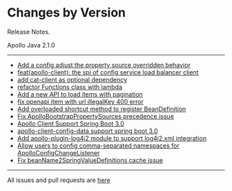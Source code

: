 Changes by Version
==================
Release Notes.

Apollo Java 2.1.0

------------------
* [Add a config adjust the property source overridden behavior](https://github.com/apolloconfig/apollo/pull/4409)
* [feat(apollo-client): the spi of config service load balancer client](https://github.com/apolloconfig/apollo/pull/4394)
* [add cat-client as optional dependency](https://github.com/apolloconfig/apollo/pull/4414)
* [refactor Functions class with lambda](https://github.com/apolloconfig/apollo/pull/4419)
* [Add a new API to load items with pagination](https://github.com/apolloconfig/apollo/pull/4468)
* [fix openapi item with url illegalKey 400 error](https://github.com/apolloconfig/apollo/pull/4549)
* [Add overloaded shortcut method to register BeanDefinition](https://github.com/apolloconfig/apollo/pull/4574)
* [Fix ApolloBootstrapPropertySources precedence issue](https://github.com/apolloconfig/apollo-java/pull/3)
* [Apollo Client Support Spring Boot 3.0](https://github.com/apolloconfig/apollo-java/pull/4)
* [apollo-client-config-data support spring boot 3.0](https://github.com/apolloconfig/apollo-java/pull/5)
* [Add apollo-plugin-log4j2 module to support log4j2.xml integration](https://github.com/apolloconfig/apollo-java/pull/6)
* [Allow users to config comma-separated namespaces for ApolloConfigChangeListener](https://github.com/apolloconfig/apollo-java/pull/11)
* [Fix beanName2SpringValueDefinitions cache issue](https://github.com/apolloconfig/apollo-java/pull/16)

------------------
All issues and pull requests are [here](https://github.com/apolloconfig/apollo-java/milestone/1?closed=1)